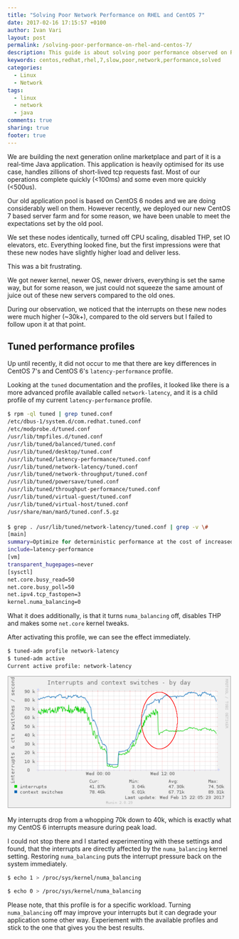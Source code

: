 ```yaml
---
title: "Solving Poor Network Performance on RHEL and CentOS 7"
date: 2017-02-16 17:15:57 +0100
author: Ivan Vari
layout: post
permalink: /solving-poor-performance-on-rhel-and-centos-7/
description: This guide is about solving poor performance observed on RHEL/CentOS 7 running a real-time Java application.
keywords: centos,redhat,rhel,7,slow,poor,network,performance,solved
categories:
  - Linux
  - Network
tags:
  - linux
  - network
  - java
comments: true
sharing: true
footer: true
---
```

We are building the next generation online marketplace and part of it is a real-time Java application. This application is heavily optimised for its use case,
handles zillions of short-lived tcp requests fast. Most of our operations complete quickly (<100ms) and some even more quickly (<500us).

Our old application pool is based on CentOS 6 nodes and we are doing considerably well on them. However recently, we deployed our new CentOS 7 based server
farm and for some reason, we have been unable to meet the expectations set by the old pool.

<!--more-->

We set these nodes identically, turned off CPU scaling, disabled THP, set IO elevators, etc. Everything looked fine, but the first impressions were that these new
nodes have slightly higher load and deliver less.

This was a bit frustrating.

We got newer kernel, newer OS, newer drivers, everything is set the same way, but for some reason, we just could not squeeze the same amount of juice out of these
new servers compared to the old ones.

During our observation, we noticed that the interrupts on these new nodes were much higher (~30k+), compared to the old servers but I failed to follow upon it at
that point.

## Tuned performance profiles

Up until recently, it did not occur to me that there are key differences in CentOS 7's and CentOS 6's `latency-performance` profile.

Looking at the `tuned` documentation and the profiles, it looked like there is a more advanced profile available called `network-latency`, and it is a child profile
of my current `latency-performance` profile.

``` bash
$ rpm -ql tuned | grep tuned.conf
/etc/dbus-1/system.d/com.redhat.tuned.conf
/etc/modprobe.d/tuned.conf
/usr/lib/tmpfiles.d/tuned.conf
/usr/lib/tuned/balanced/tuned.conf
/usr/lib/tuned/desktop/tuned.conf
/usr/lib/tuned/latency-performance/tuned.conf
/usr/lib/tuned/network-latency/tuned.conf
/usr/lib/tuned/network-throughput/tuned.conf
/usr/lib/tuned/powersave/tuned.conf
/usr/lib/tuned/throughput-performance/tuned.conf
/usr/lib/tuned/virtual-guest/tuned.conf
/usr/lib/tuned/virtual-host/tuned.conf
/usr/share/man/man5/tuned.conf.5.gz

$ grep . /usr/lib/tuned/network-latency/tuned.conf | grep -v \#
[main]
summary=Optimize for deterministic performance at the cost of increased power consumption, focused on low latency network performance
include=latency-performance
[vm]
transparent_hugepages=never
[sysctl]
net.core.busy_read=50
net.core.busy_poll=50
net.ipv4.tcp_fastopen=3
kernel.numa_balancing=0
```

What it does additionally, is that it turns `numa_balancing` off, disables THP and makes some `net.core` kernel tweaks.

After activating this profile, we can see the effect immediately.

``` bash
$ tuned-adm profile network-latency
$ tuned-adm active
Current active profile: network-latency
```

<img src="/images/2017-01/D97E625A-920D-40B8-9E77-2BFB1F720499.png" />

My interrupts drop from a whopping 70k down to 40k, which is exactly what my CentOS 6 interrupts measure during peak load.

I could not stop there and I started experimenting with these settings and found, that the interrupts are directly affected by the `numa_balancing` kernel setting.
Restoring `numa_balancing` puts the interrupt pressure back on the system immediately.

``` bash ENABLE numa_balancing
$ echo 1 > /proc/sys/kernel/numa_balancing
```

``` bash DISABLE numa_balancing
$ echo 0 > /proc/sys/kernel/numa_balancing
```

Please note, that this profile is for a specific workload. Turning `numa_balancing` off may improve your interrupts but it can degrade your application some other way.
Experiement with the available profiles and stick to the one that gives you the best results.
